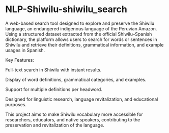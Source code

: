 # NLP-Shiwilu-shiwilu_search
A web-based search tool designed to explore and preserve the Shiwilu language, an endangered indigenous language of the Peruvian Amazon.
Using a structured dataset extracted from the official Shiwilu–Spanish dictionary, the platform allows users to search for words or sentences in Shiwilu and retrieve their definitions, grammatical information, and example usages in Spanish.

Key Features:

Full-text search in Shiwilu with instant results.

Display of word definitions, grammatical categories, and examples.

Support for multiple definitions per headword.

Designed for linguistic research, language revitalization, and educational purposes.

This project aims to make Shiwilu vocabulary more accessible for researchers, educators, and native speakers, contributing to the preservation and revitalization of the language.
